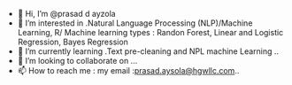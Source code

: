 - 👋 Hi, I’m @prasad d ayzola
- 👀 I’m interested in .Natural Language Processing (NLP)/Machine Learning, R/ Machine learning types : Randon Forest, Linear and Logistic Regression, Bayes Regression 
- 🌱 I’m currently learning .Text pre-cleaning and NPL machine Learning ..
- 💞️ I’m looking to collaborate on ...
- 📫 How to reach me : my email :prasad.aysola@hgwllc.com..

<!---
prasaday/prasaday is a ✨ special ✨ repository because its `README.md` (this file) appears on your GitHub profile.
You can click the Preview link to take a look at your changes.
--->
